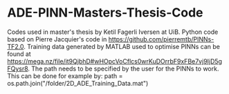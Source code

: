 # ADE-PINN-Masters-Thesis-Code

Codes used in master's thesis by Ketil Fagerli Iversen at UiB. Python code based on Pierre Jacquier's code in https://github.com/pierremtb/PINNs-TF2.0.
Training data generated by MATLAB used to optimise PINNs can be found at https://mega.nz/file/it9QjbhD#wHOpcVoCflcs0wrKuDOrrbF9xFBe7vj9IjD5gFQysr8.
The path needs to be specified by the user for the PINNs to work. This can be done for example by: path = os.path.join("/folder/2D_ADE_Training_Data.mat")

